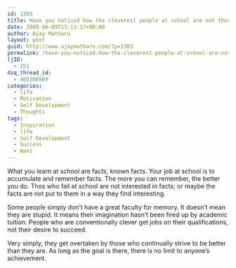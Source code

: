 ```yaml
---
id: 1303
title: Have you noticed how the cleverest people at school are not those who make it in life?
date: 2009-06-09T13:13:17+00:00
author: Ajay Matharu
layout: post
guid: http://www.ajaymatharu.com/?p=1303
permalink: /have-you-noticed-how-the-cleverest-people-at-school-are-not-those-who-make-it-in-life/
ljID:
  - 251
dsq_thread_id:
  - 465386989
categories:
  - life
  - Motivation
  - Self Development
  - Thoughts
tags:
  - Inspiration
  - life
  - Self Development
  - Success
  - Want
---
```

<p class="MsoNormal">
  What you learn at school are facts, known facts. Your job at school is to accumulate and remember facts. The more you can remember, the better you do. Thos who fail at school are not interested in facts; or maybe the facts are not put to them in a way they find interesting.
</p>

<p class="MsoNormal">
  Some people simply don’t have a great faculty for memory. It doesn’t mean they are stupid. It means their imagination hasn’t been fired up by academic tuition. People who are conventionally clever get jobs on their qualifications, not their desire to succeed.
</p>

<div style="padding: 0cm 0cm 1pt; border: medium medium 1pt none none solid -moz-use-text-color -moz-use-text-color windowtext;">
  <p class="MsoNormal" style="border: medium none; padding: 0cm;">
    Very simply, they get overtaken by those who continually strive to be better than they are. As long as the goal is there, there is no limit to anyone’s achievement.
  </p>
</div>